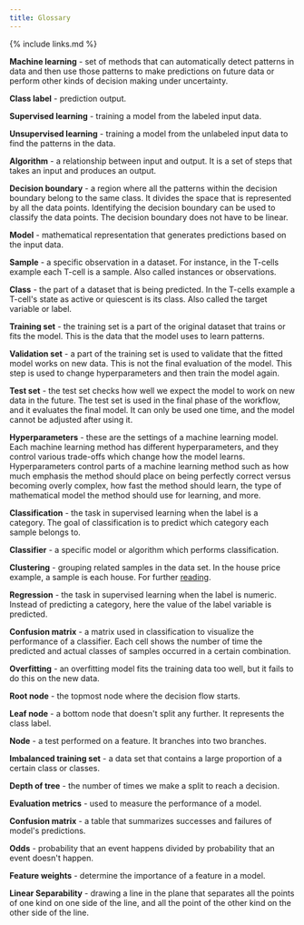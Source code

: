 ```yaml
---
title: Glossary
---
```

{% include links.md %}

__Machine learning__ - set of methods that can automatically detect patterns in data and then use those patterns to make predictions on future data or perform other kinds of decision making under uncertainty.

__Class label__ - prediction output.

__Supervised learning__ - training a model from the labeled input data.

__Unsupervised learning__ - training a model from the unlabeled input data to find the patterns in the data. 

__Algorithm__ - a relationship between input and output. It is a set of steps that takes an input and produces an output.

__Decision boundary__ - a region where all the patterns within the decision boundary belong to the same class. It divides the space that is represented by all the data points. Identifying the decision boundary can be used to classify the data points. The decision boundary does not have to be linear.

__Model__ - mathematical representation that generates predictions based on the input data.

__Sample__ - a specific observation in a dataset. For instance, in the T-cells example each T-cell is a sample. Also called instances or observations.

__Class__ - the part of a dataset that is being predicted. In the T-cells example a T-cell's state as active or quiescent is its class. Also called the target variable or label. 

__Training set__ - the training set is a part of the original dataset that trains or fits the model. This is the data that the model uses to learn patterns.

__Validation set__ - a part of the training set is used to validate that the fitted model works on new data. This is not the final evaluation of the model. This step is used to change hyperparameters and then train the model again.

__Test set__ - the test set checks how well we expect the model to work on new data in the future. The test set is used in the final phase of the workflow, and it evaluates the final model. It can only be used one time, and the model cannot be adjusted after using it.

__Hyperparameters__ - these are the settings of a machine learning model. Each machine learning method has different hyperparameters, and they control various trade-offs which change how the model learns. Hyperparameters control parts of a machine learning method such as how much emphasis the method should place on being perfectly correct versus becoming overly complex, how fast the method should learn, the type of mathematical model the method should use for learning, and more.

__Classification__ - the task in supervised learning when the label is a category. The goal of classification is to predict which category each sample belongs to.

__Classifier__ - a specific model or algorithm which performs classification.

__Clustering__ - grouping related samples in the data set. In the house price example, a sample is each house. For further [reading](https://developers.google.com/machine-learning/clustering/overview).

__Regression__ - the task in supervised learning when the label is numeric. Instead of predicting a category, here the value of the label variable is predicted.

__Confusion matrix__ - a matrix used in classification to visualize the performance of a classifier. Each cell shows the number of time the predicted and actual classes of samples occurred in a certain combination.

__Overfitting__ - an overfitting model fits the training data too well, but it fails to do this on the new data.

__Root node__ - the topmost node where the decision flow starts.

__Leaf node__ - a bottom node that doesn't split any further. It represents the class label.

__Node__ - a test performed on a feature. It branches into two branches.

__Imbalanced training set__ - a data set that contains a large proportion of a certain class or classes. 

__Depth of tree__ - the number of times we make a split to reach a decision.

__Evaluation metrics__ - used to measure the performance of a model.

__Confusion matrix__ - a table that summarizes successes and failures of model's predictions.

__Odds__ - probability that an event happens divided by probability that an event doesn't happen.

__Feature weights__ - determine the importance of a feature in a model.

__Linear Separability__ - drawing a line in the plane that separates all the points of one kind on one side of the line, and all the point of the other kind on the other side of the line.
